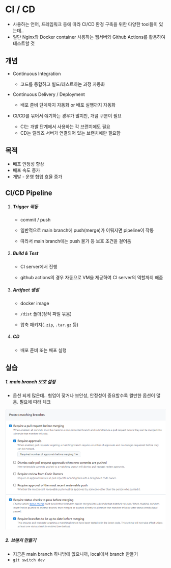 # CI / CD

- 사용하는 언어, 프레임워크 등에 따라 CI/CD 환경 구축을 위한 다양한 tool들이 있는데..
- 일단 Nginx와 Docker container 사용하는 웹서버와 Github Actions를 활용하여 테스트할 것



## 개념

- Continuous Integration
  - 코드를 통합하고 빌드/테스트하는 과정 자동화
- Continuous Delivery / Deployment
  - 배포 준비 단계까지 자동화 or 배포 실행까지 자동화

- CI/CD를 묶어서 얘기하는 경우가 많지만, 개념 구분이 필요
  - CI는 개발 단계에서 사용하는 각 브랜치에도 필요
  - CD는 릴리즈 서버가 연결되어 있는 브랜치에만 필요함



## 목적

- 배포 안정성 향상
- 배포 속도 증가
- 개발 - 운영 협업 효율 증가



## CI/CD Pipeline

1. ##### Trigger 작동

   - commit / push

   - 일반적으로 main branch에 push(merge)가 이뤄지면 pipeline이 작동

   - 따라서 main branch에는 push 불가 등 보호 조건을 걸어둠

2. ##### Build & Test

   - CI server에서 진행

   - github actions의 경우 자동으로 VM을 제공하여 CI server의 역할까지 해줌

3. ##### Artifact 생성

   - docker image

   - `/dist` 폴더(정적 파일 묶음)

   - 압축 패키지(`.zip`, `.tar.gz` 등)

4. ##### CD

   - 배포 준비 또는 배포 실행



## 실습

##### 1. main branch 보호 설정

- 옵션 되게 많은데.. 협업이 잦거나 보안성, 안정성이 중요할수록 켤만한 옵션이 많음. 필요에 따라 체크

![](./image.png)

##### 2. 브랜치 만들기

- 지금은 main branch 하나밖에 없으니까, local에서 branch 만들기
- `git switch dev`

